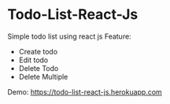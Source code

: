 # Todo-List-React-Js
Simple todo list using react js
Feature:
- Create todo
- Edit todo
- Delete Todo
- Delete Multiple

Demo:
https://todo-list-react-js.herokuapp.com
